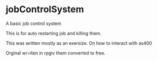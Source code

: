 # jobControlSystem
A basic job control system

This is for auto restarting job and killing them.

This was written mostly as an exersize. On how to interact with as400

Orginal wr=iten in rpgiv them converted to free.